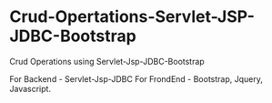 # Crud-Opertations-Servlet-JSP-JDBC-Bootstrap
Crud Operations using Servlet-Jsp-JDBC-Bootstrap

For Backend - Servlet-Jsp-JDBC
For FrondEnd - Bootstrap, Jquery, Javascript.
